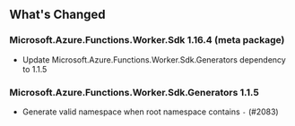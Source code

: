 ## What's Changed

<!-- Please add your release notes in the following format:
- My change description (#PR/#issue)
-->

### Microsoft.Azure.Functions.Worker.Sdk 1.16.4 (meta package)

- Update Microsoft.Azure.Functions.Worker.Sdk.Generators dependency to 1.1.5

### Microsoft.Azure.Functions.Worker.Sdk.Generators 1.1.5

- Generate valid namespace when root namespace contains `-` (#2083)
